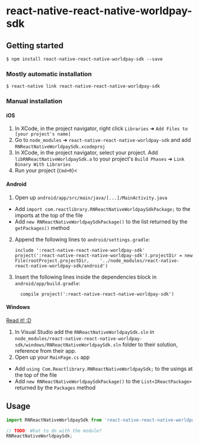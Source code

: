 
# react-native-react-native-worldpay-sdk

## Getting started

`$ npm install react-native-react-native-worldpay-sdk --save`

### Mostly automatic installation

`$ react-native link react-native-react-native-worldpay-sdk`

### Manual installation


#### iOS

1. In XCode, in the project navigator, right click `Libraries` ➜ `Add Files to [your project's name]`
2. Go to `node_modules` ➜ `react-native-react-native-worldpay-sdk` and add `RNReactNativeWorldpaySdk.xcodeproj`
3. In XCode, in the project navigator, select your project. Add `libRNReactNativeWorldpaySdk.a` to your project's `Build Phases` ➜ `Link Binary With Libraries`
4. Run your project (`Cmd+R`)<

#### Android

1. Open up `android/app/src/main/java/[...]/MainActivity.java`
  - Add `import com.reactlibrary.RNReactNativeWorldpaySdkPackage;` to the imports at the top of the file
  - Add `new RNReactNativeWorldpaySdkPackage()` to the list returned by the `getPackages()` method
2. Append the following lines to `android/settings.gradle`:
  	```
  	include ':react-native-react-native-worldpay-sdk'
  	project(':react-native-react-native-worldpay-sdk').projectDir = new File(rootProject.projectDir, 	'../node_modules/react-native-react-native-worldpay-sdk/android')
  	```
3. Insert the following lines inside the dependencies block in `android/app/build.gradle`:
  	```
      compile project(':react-native-react-native-worldpay-sdk')
  	```

#### Windows
[Read it! :D](https://github.com/ReactWindows/react-native)

1. In Visual Studio add the `RNReactNativeWorldpaySdk.sln` in `node_modules/react-native-react-native-worldpay-sdk/windows/RNReactNativeWorldpaySdk.sln` folder to their solution, reference from their app.
2. Open up your `MainPage.cs` app
  - Add `using Com.Reactlibrary.RNReactNativeWorldpaySdk;` to the usings at the top of the file
  - Add `new RNReactNativeWorldpaySdkPackage()` to the `List<IReactPackage>` returned by the `Packages` method


## Usage
```javascript
import RNReactNativeWorldpaySdk from 'react-native-react-native-worldpay-sdk';

// TODO: What to do with the module?
RNReactNativeWorldpaySdk;
```
  
